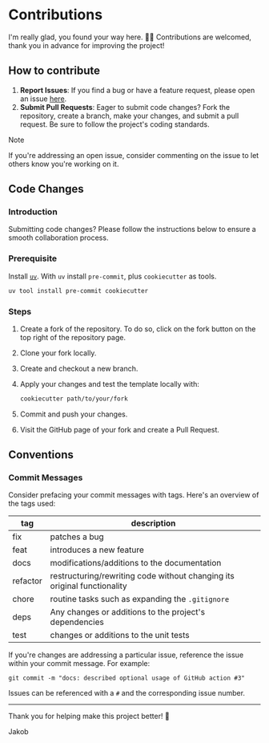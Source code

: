 # Contributions

I'm really glad, you found your way here. 👋🏽 Contributions are welcomed, 
thank you in advance for improving the project!

## How to contribute

1. **Report Issues**: If you find a bug or have a feature request, please open 
an issue [here](https://github.com/JakobKlotz/python-template/issues).
2. **Submit Pull Requests**: Eager to submit code changes? Fork the repository,
create a branch, make your changes, and submit a pull request. Be sure to 
follow the project's coding standards.

> [!NOTE]
> If you're addressing an open issue, consider commenting on the issue to let others know you're working on it.

## Code Changes

### Introduction

Submitting code changes? Please follow the instructions below to ensure a 
smooth collaboration process.

### Prerequisite

Install [`uv`]((https://docs.astral.sh/uv/getting-started/installation/)).
With `uv` install `pre-commit`, plus `cookiecutter` as tools.

```bash
uv tool install pre-commit cookiecutter
```

### Steps

1. Create a fork of the repository. To do so, click on the fork button on the top 
right of the repository page.
2. Clone your fork locally.
3. Create and checkout a new branch.
4. Apply your changes and test the template locally with:

    ```bash
    cookiecutter path/to/your/fork
    ```
5. Commit and push your changes.
6. Visit the GitHub page of your fork and create a Pull Request.

## Conventions

### Commit Messages

Consider prefacing your commit messages with tags. Here's an overview of the 
tags used:

| tag      | description                                                              |
|----------|--------------------------------------------------------------------------|
| fix      | patches a bug                                                            |
| feat     | introduces a new feature                                                 |
| docs     | modifications/additions to the documentation                             |
| refactor | restructuring/rewriting code without changing its original functionality |
| chore    | routine tasks such as expanding the `.gitignore`                         |
| deps     | Any changes or additions to the project's dependencies                   |
| test     | changes or additions to the unit tests                                   |

If you're changes are addressing a particular issue, reference the issue within
your commit message. For example:

```plaintext
git commit -m "docs: described optional usage of GitHub action #3"
```

Issues can be referenced with a `#` and the corresponding issue number.

---

Thank you for helping make this project better! 🚀

Jakob
